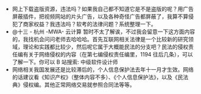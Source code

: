 - 网上下载盗版资源，违法吗？如果我自己都不知道它是不是盗版的呢？用广告屏蔽插件，把视频网站的片头广告，以及各种奇怪广告都屏蔽了，我算不算侵犯了商家权益？我违法吗？软考的法律问题？系统整理一下。
- @十三 - 杭州 -MWA- 云计算  暂时不太了解诶，不过我会留意一下这方面内容的，我找机会问问老师去哈哈哈。首先互联网相关法律是一个比较新的研究领域，理论和实践都比较少，然后呢它属于大概能民法的分支吧？民法的侵权责任编有关于网络侵权的内容（在第七编侵权责任编里，1194 往后几条），可以了解一下。你可以 B 站搜索: 中级软件设计师
- 网络相关我国发展还是比较滞后的，个人信息保护法去年十一月才生效。网络的话建议看《知识产权》（整体内容不多）、《个人信息保护法》，以及《民法典》侵权编。其他正常网络交易就参照合同法等等。
